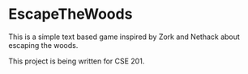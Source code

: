 # EscapeTheWoods
This is a simple text based game inspired by Zork and Nethack about escaping
the woods.

This project is being written for CSE 201.